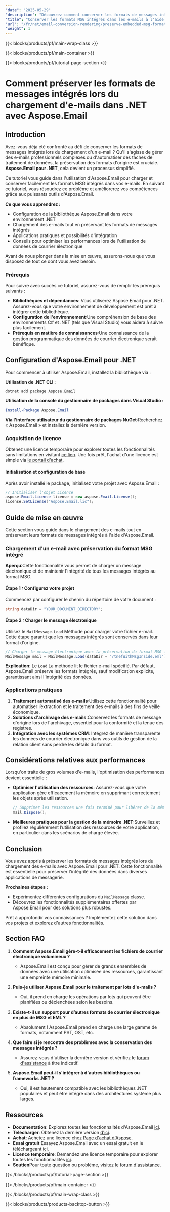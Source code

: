 ```yaml
---
"date": "2025-05-29"
"description": "Découvrez comment conserver les formats de messages intégrés lors du chargement des e-mails avec Aspose.Email pour .NET, garantissant ainsi l'intégrité des données et une intégration transparente dans vos applications."
"title": "Conserver les formats MSG intégrés dans les e-mails à l'aide d'Aspose.Email pour .NET"
"url": "/fr/net/email-conversion-rendering/preserve-embedded-msg-formats-aspose-email-net/"
"weight": 1
---
```


{{< blocks/products/pf/main-wrap-class >}}

{{< blocks/products/pf/main-container >}}

{{< blocks/products/pf/tutorial-page-section >}}
# Comment préserver les formats de messages intégrés lors du chargement d'e-mails dans .NET avec Aspose.Email

## Introduction

Avez-vous déjà été confronté au défi de conserver les formats de messages intégrés lors du chargement d'un e-mail ? Qu'il s'agisse de gérer des e-mails professionnels complexes ou d'automatiser des tâches de traitement de données, la préservation des formats d'origine est cruciale. **Aspose.Email pour .NET**, cela devient un processus simplifié.

Ce tutoriel vous guide dans l'utilisation d'Aspose.Email pour charger et conserver facilement les formats MSG intégrés dans vos e-mails. En suivant ce tutoriel, vous résoudrez ce problème et améliorerez vos compétences grâce aux puissants outils d'Aspose.Email.

**Ce que vous apprendrez :**
- Configuration de la bibliothèque Aspose.Email dans votre environnement .NET
- Chargement des e-mails tout en préservant les formats de messages intégrés
- Applications pratiques et possibilités d'intégration
- Conseils pour optimiser les performances lors de l'utilisation de données de courrier électronique

Avant de nous plonger dans la mise en œuvre, assurons-nous que vous disposez de tout ce dont vous avez besoin.

### Prérequis

Pour suivre avec succès ce tutoriel, assurez-vous de remplir les prérequis suivants :
- **Bibliothèques et dépendances**: Vous utiliserez Aspose.Email pour .NET. Assurez-vous que votre environnement de développement est prêt à intégrer cette bibliothèque.
- **Configuration de l'environnement**:Une compréhension de base des environnements C# et .NET (tels que Visual Studio) vous aidera à suivre plus facilement.
- **Prérequis en matière de connaissances**:Une connaissance de la gestion programmatique des données de courrier électronique serait bénéfique.

## Configuration d'Aspose.Email pour .NET

Pour commencer à utiliser Aspose.Email, installez la bibliothèque via :

**Utilisation de .NET CLI :**
```shell
dotnet add package Aspose.Email
```

**Utilisation de la console du gestionnaire de packages dans Visual Studio :**
```powershell
Install-Package Aspose.Email
```

**Via l'interface utilisateur du gestionnaire de packages NuGet**:Recherchez « Aspose.Email » et installez la dernière version.

### Acquisition de licence

Obtenez une licence temporaire pour explorer toutes les fonctionnalités sans limitations en visitant [ce lien](https://purchase.aspose.com/temporary-license/). Une fois prêt, l'achat d'une licence est simple via [le portail d'achat](https://purchase.aspose.com/buy).

#### Initialisation et configuration de base

Après avoir installé le package, initialisez votre projet avec Aspose.Email :

```csharp
// Initialiser l'objet Licence
aspose.Email.License license = new aspose.Email.License();
license.SetLicense("Aspose.Email.lic");
```

## Guide de mise en œuvre

Cette section vous guide dans le chargement des e-mails tout en préservant leurs formats de messages intégrés à l'aide d'Aspose.Email.

### Chargement d'un e-mail avec préservation du format MSG intégré

**Aperçu**:Cette fonctionnalité vous permet de charger un message électronique et de maintenir l'intégrité de tous les messages intégrés au format MSG.

#### Étape 1 : Configurez votre projet

Commencez par configurer le chemin du répertoire de votre document :

```csharp
string dataDir = "YOUR_DOCUMENT_DIRECTORY";
```

#### Étape 2 : Charger le message électronique

Utilisez le `MailMessage.Load` Méthode pour charger votre fichier e-mail. Cette étape garantit que les messages intégrés sont conservés dans leur format d'origine.

```csharp
// Charger le message électronique avec la préservation du format MSG intégré
MailMessage mail = MailMessage.Load(dataDir + "/tnefWithMsgInside.eml");
```

**Explication**: Le `Load` La méthode lit le fichier e-mail spécifié. Par défaut, Aspose.Email préserve les formats intégrés, sauf modification explicite, garantissant ainsi l'intégrité des données.

### Applications pratiques

1. **Traitement automatisé des e-mails**:Utilisez cette fonctionnalité pour automatiser l’extraction et le traitement des e-mails à des fins de veille économique.
2. **Solutions d'archivage des e-mails**:Conservez les formats de message d'origine lors de l'archivage, essentiel pour la conformité et la tenue des registres.
3. **Intégration avec les systèmes CRM**: Intégrez de manière transparente les données de courrier électronique dans vos outils de gestion de la relation client sans perdre les détails du format.

## Considérations relatives aux performances

Lorsqu'on traite de gros volumes d'e-mails, l'optimisation des performances devient essentielle :

- **Optimiser l'utilisation des ressources**: Assurez-vous que votre application gère efficacement la mémoire en supprimant correctement les objets après utilisation.
  
  ```csharp
  // Supprimer les ressources une fois terminé pour libérer de la mémoire
  mail.Dispose();
  ```

- **Meilleures pratiques pour la gestion de la mémoire .NET**:Surveillez et profilez régulièrement l’utilisation des ressources de votre application, en particulier dans les scénarios de charge élevée.

## Conclusion

Vous avez appris à préserver les formats de messages intégrés lors du chargement des e-mails avec Aspose.Email pour .NET. Cette fonctionnalité est essentielle pour préserver l'intégrité des données dans diverses applications de messagerie. 

**Prochaines étapes :**
- Expérimentez différentes configurations du `MailMessage` classe.
- Découvrez les fonctionnalités supplémentaires offertes par Aspose.Email pour des solutions plus robustes.

Prêt à approfondir vos connaissances ? Implémentez cette solution dans vos projets et explorez d'autres fonctionnalités.

## Section FAQ

1. **Comment Aspose.Email gère-t-il efficacement les fichiers de courrier électronique volumineux ?**
   - Aspose.Email est conçu pour gérer de grands ensembles de données avec une utilisation optimisée des ressources, garantissant une empreinte mémoire minimale.

2. **Puis-je utiliser Aspose.Email pour le traitement par lots d'e-mails ?**
   - Oui, il prend en charge les opérations par lots qui peuvent être planifiées ou déclenchées selon les besoins.

3. **Existe-t-il un support pour d’autres formats de courrier électronique en plus de MSG et EML ?**
   - Absolument ! Aspose.Email prend en charge une large gamme de formats, notamment PST, OST, etc.

4. **Que faire si je rencontre des problèmes avec la conservation des messages intégrés ?**
   - Assurez-vous d'utiliser la dernière version et vérifiez le [forum d'assistance](https://forum.aspose.com/c/email/10) à titre indicatif.

5. **Aspose.Email peut-il s'intégrer à d'autres bibliothèques ou frameworks .NET ?**
   - Oui, il est hautement compatible avec les bibliothèques .NET populaires et peut être intégré dans des architectures système plus larges.

## Ressources

- **Documentation**: Explorez toutes les fonctionnalités d'Aspose.Email [ici](https://reference.aspose.com/email/net/).
- **Télécharger**: Obtenez la dernière version [d'ici](https://releases.aspose.com/email/net/).
- **Achat**: Achetez une licence chez [Page d'achat d'Aspose](https://purchase.aspose.com/buy).
- **Essai gratuit**:Essayez Aspose.Email avec un essai gratuit en le téléchargeant [ici](https://releases.aspose.com/email/net/).
- **Licence temporaire**: Demandez une licence temporaire pour explorer toutes les fonctionnalités [ici](https://purchase.aspose.com/temporary-license/).
- **Soutien**Pour toute question ou problème, visitez le [forum d'assistance](https://forum.aspose.com/c/email/10).

{{< /blocks/products/pf/tutorial-page-section >}}

{{< /blocks/products/pf/main-container >}}

{{< /blocks/products/pf/main-wrap-class >}}

{{< blocks/products/products-backtop-button >}}